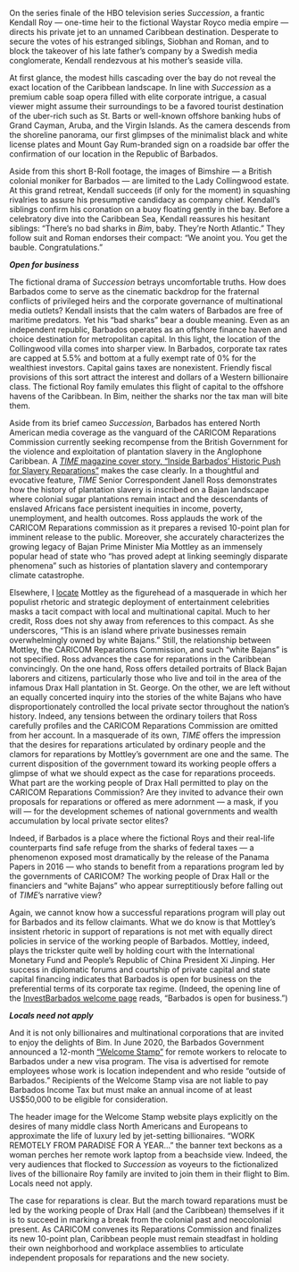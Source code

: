 On the series finale of the HBO television series _Succession_, a frantic Kendall Roy — one-time heir to the fictional Waystar Royco media empire — directs his private jet to an unnamed Caribbean destination. Desperate to secure the votes of his estranged siblings, Siobhan and Roman, and to block the takeover of his late father’s company by a Swedish media conglomerate, Kendall rendezvous at his mother’s seaside villa.

At first glance, the modest hills cascading over the bay do not reveal the exact location of the Caribbean landscape. In line with _Succession_ as a premium cable soap opera filled with elite corporate intrigue, a casual viewer might assume their surroundings to be a favored tourist destination of the uber-rich such as St. Barts or well-known offshore banking hubs of Grand Cayman, Aruba, and the Virgin Islands. As the camera descends from the shoreline panorama, our first glimpses of the minimalist black and white license plates and Mount Gay Rum-branded sign on a roadside bar offer the confirmation of our location in the Republic of Barbados.

Aside from this short B-Roll footage, the images of Bimshire — a British colonial moniker for Barbados — are limited to the Lady Collingwood estate. At this grand retreat, Kendall succeeds (if only for the moment) in squashing rivalries to assure his presumptive candidacy as company chief. Kendall’s siblings confirm his coronation on a buoy floating gently in the bay. Before a celebratory dive into the Caribbean Sea, Kendall reassures his hesitant siblings: “There’s no bad sharks in _Bim_, baby. They’re North Atlantic.” They follow suit and Roman endorses their compact: “We anoint you. You get the bauble. Congratulations.”

**_Open for business_**

The fictional drama of _Succession_ betrays uncomfortable truths. How does Barbados come to serve as the cinematic backdrop for the fraternal conflicts of privileged heirs and the corporate governance of multinational media outlets? Kendall insists that the calm waters of Barbados are free of maritime predators. Yet his “bad sharks” bear a double meaning. Even as an independent republic, Barbados operates as an offshore finance haven and choice destination for metropolitan capital. In this light, the location of the Collingwood villa comes into sharper view. In Barbados, corporate tax rates are capped at 5.5% and bottom at a fully exempt rate of 0% for the wealthiest investors. Capital gains taxes are nonexistent. Friendly fiscal provisions of this sort attract the interest and dollars of a Western billionaire class. The fictional Roy family emulates this flight of capital to the offshore havens of the Caribbean. In Bim, neither the sharks nor the tax man will bite them.

Aside from its brief cameo _Succession_, Barbados has entered North American media coverage as the vanguard of the CARICOM Reparations Commission currently seeking recompense from the British Government for the violence and exploitation of plantation slavery in the Anglophone Caribbean. A [_TIME_ magazine cover story, “Inside Barbados’ Historic Push for Slavery Reparations”](https://time.com/6290949/barbados-reparations/) makes the case clearly. In a thoughtful and evocative feature, _TIME_ Senior Correspondent Janell Ross demonstrates how the history of plantation slavery is inscribed on a Bajan landscape where colonial sugar plantations remain intact and the descendants of enslaved Africans face persistent inequities in income, poverty, unemployment, and health outcomes. Ross applauds the work of the CARICOM Reparations commission as it prepares a revised 10-point plan for imminent release to the public. Moreover, she accurately characterizes the growing legacy of Bajan Prime Minister Mia Mottley as an immensely popular head of state who “has proved adept at linking seemingly disparate phenomena” such as histories of plantation slavery and contemporary climate catastrophe.

Elsewhere, I [locate](https://medium.com/@rjobson/one-queen-for-another-mia-mottley-rihanna-and-the-republic-of-barbados-c2638350df3) Mottley as the figurehead of a masquerade in which her populist rhetoric and strategic deployment of entertainment celebrities masks a tacit compact with local and multinational capital. Much to her credit, Ross does not shy away from references to this compact. As she underscores, “This is an island where private businesses remain overwhelmingly owned by white Bajans.” Still, the relationship between Mottley, the CARICOM Reparations Commission, and such “white Bajans” is not specified.
Ross advances the case for reparations in the Caribbean convincingly. On the one hand, Ross offers detailed portraits of Black Bajan laborers and citizens, particularly those who live and toil in the area of the infamous Drax Hall plantation in St. George. On the other, we are left without an equally concerted inquiry into the stories of the white Bajans who have disproportionately controlled the local private sector throughout the nation’s history. Indeed, any tensions between the ordinary toilers that Ross carefully profiles and the CARICOM Reparations Commission are omitted from her account. In a masquerade of its own, _TIME_ offers the impression that the desires for reparations articulated by ordinary people and the clamors for reparations by Mottley’s government are one and the same. The current disposition of the government toward its working people offers a glimpse of what we should expect as the case for reparations proceeds. What part are the working people of Drax Hall permitted to play on the CARICOM Reparations Commission? Are they invited to advance their own proposals for reparations or offered as mere adornment — a mask, if you will — for the development schemes of national governments and wealth accumulation by local private sector elites?

Indeed, if Barbados is a place where the fictional Roys and their real-life counterparts find safe refuge from the sharks of federal taxes — a phenomenon exposed most dramatically by the release of the Panama Papers in 2016 — who stands to benefit from a reparations program led by the governments of CARICOM? The working people of Drax Hall or the financiers and “white Bajans” who appear surreptitiously before falling out of _TIME_’s narrative view?

Again, we cannot know how a successful reparations program will play out for Barbados and its fellow claimants. What we do know is that Mottley’s insistent rhetoric in support of reparations is not met with equally direct policies in service of the working people of Barbados. Mottley, indeed, plays the trickster quite well by holding court with the International Monetary Fund and People’s Republic of China President Xi Jinping. Her success in diplomatic forums and courtship of private capital and state capital financing indicates that Barbados is open for business on the preferential terms of its corporate tax regime. (Indeed, the opening line of the [InvestBarbados welcome page](https://www.investbarbados.org/business-in-barbados/) reads, “Barbados is open for business.”)

**_Locals need not apply_**

And it is not only billionaires and multinational corporations that are invited to enjoy the delights of Bim. In June 2020, the Barbados Government announced a 12-month [“Welcome Stamp”](https://www.visitbarbados.org/barbados-welcome-stamp) for remote workers to relocate to Barbados under a new visa program. The visa is advertised for remote employees whose work is location independent and who reside “outside of Barbados.” Recipients of the Welcome Stamp visa are not liable to pay Barbados Income Tax but must make an annual income of at least US$50,000 to be eligible for consideration.

The header image for the Welcome Stamp website plays explicitly on the desires of many middle class North Americans and Europeans to approximate the life of luxury led by jet-setting billionaires. “WORK REMOTELY FROM PARADISE FOR A YEAR…” the banner text beckons as a woman perches her remote work laptop from a beachside view. Indeed, the very audiences that flocked to _Succession_ as voyeurs to the fictionalized lives of the billionaire Roy family are invited to join them in their flight to Bim. Locals need not apply.

The case for reparations is clear. But the march toward reparations must be led by the working people of Drax Hall (and the Caribbean) themselves if it is to succeed in marking a break from the colonial past and neocolonial present. As CARICOM convenes its Reparations Commission and finalizes its new 10-point plan, Caribbean people must remain steadfast in holding their own neighborhood and workplace assemblies to articulate independent proposals for reparations and the new society.

